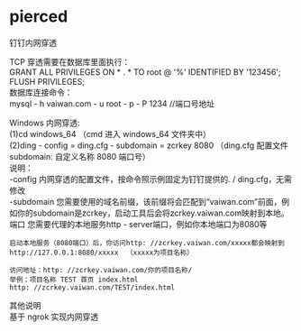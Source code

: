  # pierced
钉钉内网穿透

TCP 穿透需要在数据库里面执行：  
GRANT ALL PRIVILEGES ON * . * TO root @ '%' IDENTIFIED BY '123456';  
FLUSH PRIVILEGES;  
数据库连接命令：  
mysql - h vaiwan.com - u root - p - P 1234 //端口号地址  


Windows 内网穿透:  
(1)cd windows_64 （cmd 进入 windows_64 文件夹中）  
(2)ding - config = ding.cfg - subdomain = zcrkey 8080 （ding.cfg 配置文件 subdomain: 自定义名称 8080 端口号）  
	说明：  
	-config 内网穿透的配置文件，按命令照示例固定为钉钉提供的. / ding.cfg，无需修改  
	-subdomain 您需要使用的域名前缀，该前缀将会匹配到“vaiwan.com”前面，例如你的subdomain是zcrkey，启动工具后会将zcrkey.vaiwan.com映射到本地。  
	端口 您需要代理的本地服务http - server端口，例如你本地端口为8080等  
  
	启动本地服务（8080端口）后，你访问http: //zcrkey.vaiwan.com/xxxxx都会映射到 http://127.0.0.1:8080/xxxxx  （xxxxx为项目名称）  
  
	访问地址：http: //zcrkey.vaiwan.com/你的项目名称/  
	举例：项目名称 TEST 首页 index.html  
	http: //zcrkey.vaiwan.com/TEST/index.html  
  
其他说明  
	基于 ngrok 实现内网穿透  

